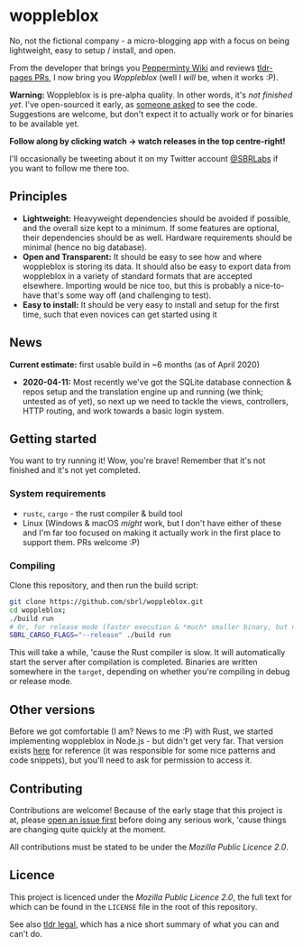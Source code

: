 # woppleblox

No, not the fictional company - a micro-blogging app with a focus on being lightweight, easy to setup / install, and open.

From the developer that brings you [Pepperminty Wiki](https://github.com/sbrl/Pepperminty-Wiki.git) and reviews [tldr-pages PRs](https://github.com/tldr/tldr-pages), I now bring you _Woppleblox_ (well I _will_ be, when it works :P).

**Warning:** Woppleblox is is pre-alpha quality. In other words, it's _not finished yet_. I've open-sourced it early, as [someone asked](https://www.reddit.com/r/selfhosted/comments/fy6aib/tumblr_alternative_for_bloggingmicroblogging/fn35xpy?utm_source=share&utm_medium=web2x) to see the code. Suggestions are welcome, but don't expect it to actually work or for binaries to be available yet.

**Follow along by clicking watch → watch releases in the top centre-right!**

I'll occasionally be tweeting about it on my Twitter account [@SBRLabs](https://twitter.com/SBRLabs) if you want to follow me there too.


## Principles
 - **Lightweight:** Heavyweight dependencies should be avoided if possible, and the overall size kept to a minimum. If some features are optional, their dependencies should be as well. Hardware requirements should be minimal (hence no big database).
 - **Open and Transparent:** It should be easy to see how and where woppleblox is storing its data. It should also be easy to export data from woppleblox in a variety of standard formats that are accepted elsewhere. Importing would be nice too, but this is probably a nice-to-have that's some way off (and challenging to test).
 - **Easy to install:** It should be very easy to install and setup for the first time, such that even novices can get started using it


## News
**Current estimate:** first usable build in ~6 months (as of April 2020)

 - **2020-04-11:** Most recently we've got the SQLite database connection & repos setup and the translation engine up and running (we think; untested as of yet), so next up we need to tackle the views, controllers, HTTP routing, and work towards a basic login system.


## Getting started
You want to try running it! Wow, you're brave! Remember that it's not finished and it's not yet completed.

### System requirements
 - `rustc`, `cargo` - the rust compiler & build tool
 - Linux (Windows & macOS _might_ work, but I don't have either of these and I'm far too focused on making it actually work in the first place to support them. PRs welcome :P)
<!--  - `node`, `npm` - Node.js & npm for building the client-side stuff -->

### Compiling
Clone this repository, and then run the build script:

```bash
git clone https://github.com/sbrl/woppleblox.git
cd woppleblox;
./build run
# Or, for release mode (faster execution & *much* smaller binary, but no debugging output if it crashes and even slower compilation times):
SBRL_CARGO_FLAGS="--release" ./build run
```

This will take a while, 'cause the Rust compiler is slow. It will automatically start the server after compilation is completed. Binaries are written somewhere in the `target`, depending on whether you're compiling in debug or release mode.


## Other versions
Before we got comfortable (I am? News to me :P) with Rust, we started implementing woppleblox in Node.js - but didn't get very far. That version exists [here](https://git.starbeamrainbowlabs.com/sbrl/woppleblox-js) for reference (it was responsible for some nice patterns and code snippets), but you'll need to ask for permission to access it.


## Contributing
Contributions are welcome! Because of the early stage that this project is at, please [open an issue first](https://github.com/sbrl/woppleblox/issues/new) before doing any serious work, 'cause things are changing quite quickly at the moment.

All contributions must be stated to be under the _Mozilla Public Licence 2.0_.


## Licence
This project is licenced under the _Mozilla Public Licence 2.0_, the full text for which can be found in the `LICENSE` file in the root of this repository.

See also [tldr legal](https://tldrlegal.com/license/mozilla-public-license-2.0-(mpl-2)), which has a nice short summary of what you can and can't do.
